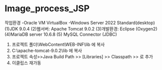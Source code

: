 # Image_process_JSP
작업환경
  -Oracle VM VirtualBox
  -Windows Server 2022 Standard(desktop)
  (1)JDK 9.0.4
  (2)웹서버: Apache Tomcat 9.0.2
  (3)개발환경: Eclipse (Oxygen2)
  (4)MariaDB server 10.6.8 
  (5) MySQL Connector (JDBC)
  1. 프로젝트 폴더\WebContent\WEB-INF\lib 에 복사
  2. C:\apache-tomcat-9.0.2\lib 에 복사
  3. 프로젝트 속성>>Java Build Path >> [Libraries] >> Classpath >> <Add External JARs>로 추가
  4. 이클립스 재가동

